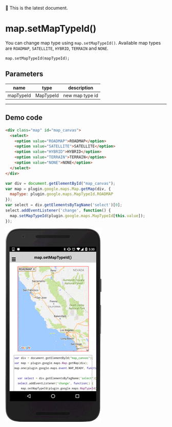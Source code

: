 :green_heart: This is the latest document.

# map.setMapTypeId()

You can change map type using `map.setMapTypeId()`.
Available map types are `ROADMAP`, `SATELLITE`, `HYBRID`, `TERRAIN` and `NONE`.

```
map.setMapTypeId(mapTypeId);
```

## Parameters

name           | type       | description
---------------|------------|---------------------------------------
mapTypeId      | MapTypeId  | new map type id
---------------------------------------------------------------------

## Demo code

```html
<div class="map" id="map_canvas">
  <select>
    <option value="ROADMAP">ROADMAP</option>
    <option value="SATELLITE">SATELLITE</option>
    <option value="HYBRID">HYBRID</option>
    <option value="TERRAIN">TERRAIN</option>
    <option value="NONE">NONE</option>
  </select>
</div>
```

```js
var div = document.getElementById("map_canvas");
var map = plugin.google.maps.Map.getMap(div, {
  mapType: plugin.google.maps.MapTypeId.ROADMAP
});
var select = div.getElementsByTagName('select')[0];
select.addEventListener('change', function() {
  map.setMapTypeId(plugin.google.maps.MapTypeId[this.value]);
});

```

![](image.gif)
